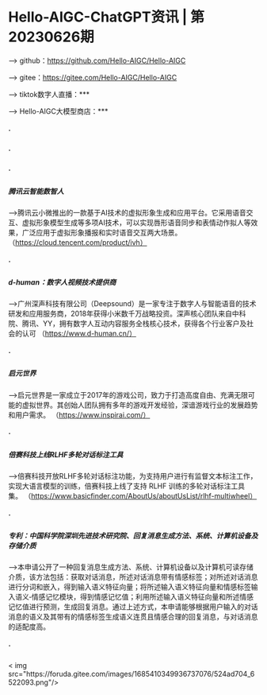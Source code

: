 #  Hello-AIGC-ChatGPT资讯 | 第20230626期
——> github：https://github.com/Hello-AIGC/Hello-AIGC

——> gitee：https://gitee.com/Hello-AIGC/Hello-AIGC

——> tiktok数字人直播：***

——> Hello-AIGC大模型商店：***
##### ·
##### ·
##### ·

##### 腾讯云智能数智人
——>腾讯云小微推出的一款基于AI技术的虚拟形象生成和应用平台。它采用语音交互、虚拟形象模型生成等多项AI技术，可以实现唇形语音同步和表情动作拟人等效果，广泛应用于虚拟形象播报和实时语音交互两大场景。
（https://cloud.tencent.com/product/ivh）
##### ·
##### d-human：数字人视频技术提供商
——>广州深声科技有限公司（Deepsound）是一家专注于数字人与智能语音的技术研发和应用服务商，2018年获得小米数千万战略投资。深声核心团队来自中科院、腾讯、YY，拥有数字人互动内容服务全栈核心技术，获得各个行业客户及社会的认可
（https://www.d-human.cn/）
##### ·
##### 启元世界
——>启元世界是一家成立于2017年的游戏公司，致力于打造高度自由、充满无限可能的虚拟世界。其创始人团队拥有多年的游戏开发经验，深谙游戏行业的发展趋势和用户需求。
（https://www.inspirai.com/）
##### ·
##### 倍赛科技上线RLHF多轮对话标注工具
——>倍赛科技开放RLHF多轮对话标注功能，为支持用户进行有监督文本标注工作，实现大语言模型的训练，倍赛科技上线了支持 RLHF 训练的多轮对话标注工具集。
（https://www.basicfinder.com/AboutUs/aboutUsList/rlhf-multiwheel）
##### ·
##### 专利：中国科学院深圳先进技术研究院、回复消息生成方法、系统、计算机设备及存储介质
——>本申请公开了一种回复消息生成方法、系统、计算机设备以及计算机可读存储介质，该方法包括：获取对话消息，所述对话消息带有情感标签；对所述对话消息进行分词和嵌入，得到输入语义特征向量；将所述输入语义特征向量和情感标签输入语义‑情感记忆模块，得到情感记忆值；利用所述输入语义特征向量和所述情感记忆值进行预测，生成回复消息。通过上述方式，本申请能够根据用户输入的对话消息的语义及其带有的情感标签生成语义连贯且情感合理的回复消息，与对话消息的适配度高。
##### ·
<p>
  < img src="https://foruda.gitee.com/images/1685410349936737076/524ad704_6522093.png"/>
</p >